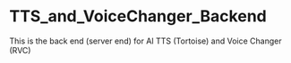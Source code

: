 # TTS_and_VoiceChanger_Backend
This is the back end (server end) for AI TTS (Tortoise) and Voice Changer (RVC)
